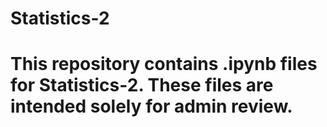 # Statistics-2
# This repository contains .ipynb files for Statistics-2. These files are intended solely for admin review.

